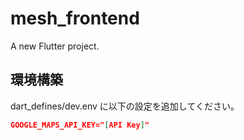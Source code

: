 # mesh_frontend

A new Flutter project.

## 環境構築

dart_defines/dev.env に以下の設定を追加してください。

```json
GOOGLE_MAPS_API_KEY="[API Key]"
```